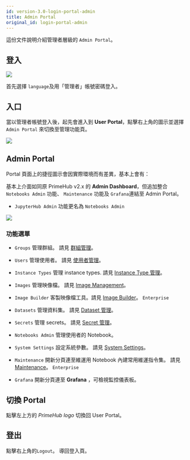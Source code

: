 ```yaml
---
id: version-3.0-login-portal-admin
title: Admin Portal
original_id: login-portal-admin
---
```


這份文件說明介紹管理者層級的 `Admin Portal`。

## 登入

![](assets/login_1.png)

首先選擇 `language`及用「管理者」帳號密碼登入。

## 入口

當以管理者帳號登入後，起先會進入到 **User Portal**，點擊右上角的圖示並選擇 `Admin Portal` 來切換至管理功能頁。

![](assets/v3-admin-entry.png)

## Admin Portal

Portal 頁面上的捷徑圖示會因實際環境而有差異，基本上會有：

基本上介面如同原 PrimeHub v2.x 的 **Admin Dashboard**，但追加整合  `Notebooks Admin` 功能、 `Maintenance` 功能及 `Grafana`連結至 Admin Portal。

+ `JupyterHub Admin` 功能更名為 `Notebooks Admin`

![](assets/v3-admin-portal.png)

### 功能選單

+ `Groups` 管理群組。 請見 [群組管理](../guide_manual/admin-group-cht)。

+ `Users` 管理使用者。 請見 [使用者管理](../guide_manual/admin-user-cht)。

+ `Instance Types` 管理 instance types. 請見 [Instance Type 管理](../guide_manual/admin-instancetype-cht)。

+ `Images` 管理映像檔。 請見 [Image Management](../guide_manul/../guide_manual/admin-image-cht)。

+ `Image Builder` 客製映像檔工具。請見 [Image Builder](../guide_manual/admin-build-image-cht)。 `Enterprise`

+ `Datasets` 管理資料集。 請見 [Dataset 管理](../guide_manual/admin-dataset-cht)。

+ `Secrets` 管理 secrets。 請見 [Secret 管理](../guide_manual/admin-secret-cht)。

+ `Notebooks Admin` 管理使用者的 Notebook。


+ `System Settings` 設定系統參數。 請見 [System Settings](../guide_manual/admin-system-cht)。

+ `Maintenance` 開新分頁連至維運用 Notebook 內建常用維運指令集。 請見 [Maintenance](../maintenance-cht)。 `Enterprise`

+ `Grafana` 開新分頁連至 **Grafana** ，可檢視監控儀表板。

## 切換 Portal

點擊左上方的 *PrimeHub logo* 切換回 User Portal。

## 登出

點擊右上角的`Logout`。 導回登入頁。
